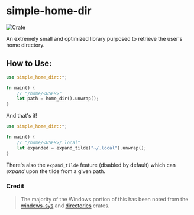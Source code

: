 # simple-home-dir
[![Crate](https://img.shields.io/crates/v/simple-home-dir.svg)](https://crates.io/crates/simple-home-dir)

An extremely small and optimized library purposed to retrieve the user's home directory.

## How to Use:
```rust
use simple_home_dir::*;

fn main() {
    // "/home/<USER>"
    let path = home_dir().unwrap();
}
```
And that's it!
```rust
use simple_home_dir::*;

fn main() {
    // "/home/<USER>/.local"
    let expanded = expand_tilde("~/.local").unwrap();
}
```
There's also the `expand_tilde` feature (disabled by default) which can *expand* upon the tilde from a given path.

### Credit
> The majority of the Windows portion of this has been noted from the [windows-sys](https://crates.io/crates/windows-sys) and [directories](https://crates.io/crates/directories) crates.

